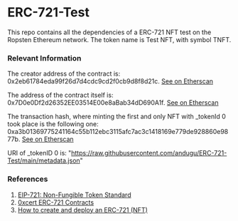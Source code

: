 # ERC-721-Test

This repo contains all the dependencies of a ERC-721 NFT test on the Ropsten Ethereum network.
The token name is Test NFT, with symbol TNFT.

### Relevant Information
The creator address of the contract is: 0x2eb61784eda99f26d7d4cdc9cd2f0cb9d8f8d21c. [See on Etherscan](https://ropsten.etherscan.io/address/0x2eb61784eda99f26d7d4cdc9cd2f0cb9d8f8d21c)

The address of the contract itself is: 0x7D0e0Df2d26352EE03514E00e8aBab34dD690A1f. [See on Etherscan](https://ropsten.etherscan.io/address/0x7D0e0Df2d26352EE03514E00e8aBab34dD690A1f)

The transaction hash, where minting the first and only NFT with _tokenId 0 took place is the following one: 0xa3b01369775241164c55b112ebc3115afc7ac3c1418169e779de928860e9877b. [See on Etherscan](https://ropsten.etherscan.io/tx/0xa3b01369775241164c55b112ebc3115afc7ac3c1418169e779de928860e9877b)

URI of _tokenID 0 is: "https://raw.githubusercontent.com/andugu/ERC-721-Test/main/metadata.json"


### References

1. [EIP-721: Non-Fungible Token Standard](https://eips.ethereum.org/EIPS/eip-721)
2. [0xcert ERC-721 Contracts](https://github.com/0xcert/ethereum-erc721)
3. [How to create and deploy an ERC-721 (NFT)](https://www.quicknode.com/guides/solidity/how-to-create-and-deploy-an-erc-721-nft)
